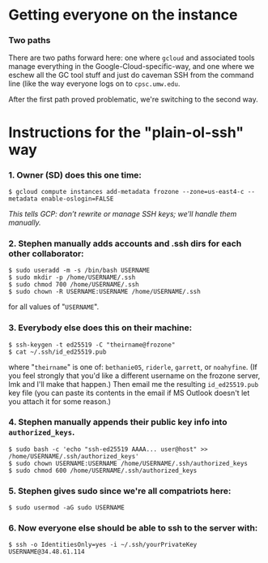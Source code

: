 # Getting everyone on the instance

### Two paths

There are two paths forward here: one where `gcloud` and associated tools
manage everything in the Google-Cloud-specific-way, and one where we eschew all
the GC tool stuff and just do caveman SSH from the command line (like the way
everyone logs on to `cpsc.umw.edu`.

After the first path proved problematic, we're switching to the second way.

# Instructions for the "plain-ol-ssh" way

### 1. Owner (SD) does this one time:

`$ gcloud compute instances add-metadata frozone --zone=us-east4-c --metadata enable-oslogin=FALSE`

_This tells GCP: don’t rewrite or manage SSH keys; we'll handle them manually._

### 2. Stephen manually adds accounts and .ssh dirs for each other collaborator:

```
$ sudo useradd -m -s /bin/bash USERNAME
$ sudo mkdir -p /home/USERNAME/.ssh
$ sudo chmod 700 /home/USERNAME/.ssh
$ sudo chown -R USERNAME:USERNAME /home/USERNAME/.ssh
```
for all values of "`USERNAME`".


### 3. **Everybody else** does this on their machine:

```
$ ssh-keygen -t ed25519 -C "theirname@frozone"
$ cat ~/.ssh/id_ed25519.pub
```

where "`theirname`" is one of: `bethanie05`, `riderle`, `garrett`, or
`noahyfine`. (If you feel strongly that you'd like a different username on the
frozone server, lmk and I'll make that happen.) Then email me the resulting
`id_ed25519.pub` key file (you can paste its contents in the email if MS
Outlook doesn't let you attach it for some reason.)

### 4. Stephen manually appends their public key info into `authorized_keys`.

```
$ sudo bash -c 'echo "ssh-ed25519 AAAA... user@host" >> /home/USERNAME/.ssh/authorized_keys'
$ sudo chown USERNAME:USERNAME /home/USERNAME/.ssh/authorized_keys
$ sudo chmod 600 /home/USERNAME/.ssh/authorized_keys
```

### 5. Stephen gives sudo since we're all compatriots here:

```
$ sudo usermod -aG sudo USERNAME
```

### 6. Now **everyone else** should be able to ssh to the server with:

```
$ ssh -o IdentitiesOnly=yes -i ~/.ssh/yourPrivateKey USERNAME@34.48.61.114

```
